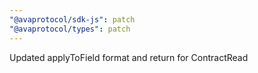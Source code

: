 ```yaml
---
"@avaprotocol/sdk-js": patch
"@avaprotocol/types": patch
---
```


Updated applyToField format and return for ContractRead
